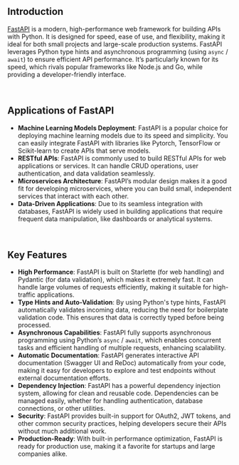 ## Introduction

[FastAPI](https://fastapi.tiangolo.com/) is a modern, high-performance web framework for building APIs with Python. It is designed for speed, ease of use, and flexibility, making it ideal for both small projects and large-scale production systems. FastAPI leverages Python type hints and asynchronous programming (using `async` / `await`) to ensure efficient API performance. It’s particularly known for its speed, which rivals popular frameworks like Node.js and Go, while providing a developer-friendly interface.

<br/>

## Applications of FastAPI

- **Machine Learning Models Deployment**: FastAPI is a popular choice for deploying machine learning models due to its speed and simplicity. You can easily integrate FastAPI with libraries like Pytorch, TensorFlow or Scikit-learn to create APIs that serve models.
- **RESTful APIs**: FastAPI is commonly used to build RESTful APIs for web applications or services. It can handle CRUD operations, user authentication, and data validation seamlessly.
- **Microservices Architecture**: FastAPI’s modular design makes it a good fit for developing microservices, where you can build small, independent services that interact with each other.
- **Data-Driven Applications**: Due to its seamless integration with databases, FastAPI is widely used in building applications that require frequent data manipulation, like dashboards or analytical systems.

<br/>

## Key Features

- **High Performance**: FastAPI is built on Starlette (for web handling) and Pydantic (for data validation), which makes it extremely fast. It can handle large volumes of requests efficiently, making it suitable for high-traffic applications.
- **Type Hints and Auto-Validation**: By using Python's type hints, FastAPI automatically validates incoming data, reducing the need for boilerplate validation code. This ensures that data is correctly typed before being processed.
- **Asynchronous Capabilities**: FastAPI fully supports asynchronous programming using Python’s `async` / `await`, which enables concurrent tasks and efficient handling of multiple requests, enhancing scalability.
- **Automatic Documentation**: FastAPI generates interactive API documentation (Swagger UI and ReDoc) automatically from your code, making it easy for developers to explore and test endpoints without external documentation efforts.
- **Dependency Injection**: FastAPI has a powerful dependency injection system, allowing for clean and reusable code. Dependencies can be managed easily, whether for handling authentication, database connections, or other utilities.
- **Security**: FastAPI provides built-in support for OAuth2, JWT tokens, and other common security practices, helping developers secure their APIs without much additional work.
- **Production-Ready**: With built-in performance optimization, FastAPI is ready for production use, making it a favorite for startups and large companies alike.
